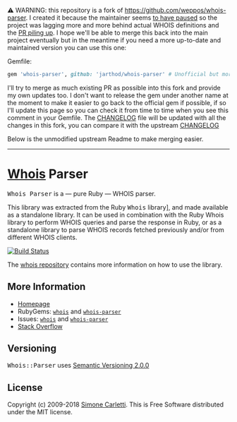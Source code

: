 ⚠️ WARNING: this repository is a fork of https://github.com/weppos/whois-parser. I created it because the maintainer seems [to have paused](https://github.com/weppos/whois-parser/pull/135) so the project was lagging more and more behind actual WHOIS definitions and the [PR piling up](https://github.com/weppos/whois-parser/pulls). I hope we'll be able to merge this back into the main project eventually but in the meantime if you need a more up-to-date and maintained version you can use this one:

Gemfile:
```ruby
gem 'whois-parser', github: 'jarthod/whois-parser' # Unofficial but more up-to-date fork, check status at https://github.com/jarthod/whois-parser
```

I'll try to merge as much existing PR as possible into this fork and provide my own updates too. I don't want to release the gem under another name at the moment to make it easier to go back to the official gem if possible, if so I'll update this page so you can check it from time to time when you see this comment in your Gemfile. The [CHANGELOG](CHANGELOG.md) file will be updated with all the changes in this fork, you can compare it with the upstream [CHANGELOG](https://github.com/weppos/whois-parser/blob/master/CHANGELOG.md)

Below is the unmodified upstream Readme to make merging easier.

---

# [Whois](https://whoisrb.org/) Parser

<tt>Whois Parser</tt> is a — pure Ruby — WHOIS parser.

This library was extracted from the Ruby <tt>Whois</tt> library], and made available as a standalone library. It can be used in combination with the Ruby Whois library to perform WHOIS queries and parse the response in Ruby, or as a standalone library to parse WHOIS records fetched previously and/or from different WHOIS clients.

[![Build Status](https://travis-ci.org/weppos/whois-parser.svg?branch=master)](https://travis-ci.org/weppos/whois-parser)

The [whois repository](https://github.com/weppos/whois) contains more information on how to use the library.


## More Information

- [Homepage](https://whoisrb.org/)
- RubyGems: [`whois`](https://rubygems.org/gems/whois) and [`whois-parser`](https://rubygems.org/gems/whois-parser)
- Issues: [`whois`](https://github.com/weppos/whois) and [`whois-parser`](https://github.com/weppos/whois-parser)
- [Stack Overflow](https://stackoverflow.com/questions/tagged/whois-ruby)


## Versioning

<tt>Whois::Parser</tt> uses [Semantic Versioning 2.0.0](http://semver.org)


## License

Copyright (c) 2009-2018 [Simone Carletti](https://simonecarletti.com/). This is Free Software distributed under the MIT license.
